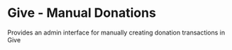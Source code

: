 # Give - Manual Donations

Provides an admin interface for manually creating donation transactions in Give